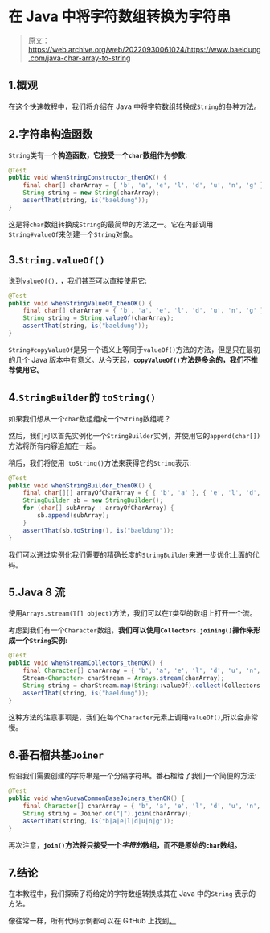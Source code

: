 # 在 Java 中将字符数组转换为字符串

> 原文：<https://web.archive.org/web/20220930061024/https://www.baeldung.com/java-char-array-to-string>

## 1.概观

在这个快速教程中，我们将介绍在 Java 中将字符数组转换成`String`的各种方法。

## 2.字符串构造函数

`String`类有一个**构造函数，它接受一个`char`数组作为参数:**

```java
@Test 
public void whenStringConstructor_thenOK() {
    final char[] charArray = { 'b', 'a', 'e', 'l', 'd', 'u', 'n', 'g' };
    String string = new String(charArray);
    assertThat(string, is("baeldung"));
}
```

这是将`char`数组转换成`String`的最简单的方法之一。它在内部调用 `String#valueOf`来创建一个`String`对象。

## 3.`String.valueOf()`

说到`valueOf(),` ，我们甚至可以直接使用它:

```java
@Test
public void whenStringValueOf_thenOK() {
    final char[] charArray = { 'b', 'a', 'e', 'l', 'd', 'u', 'n', 'g' };
    String string = String.valueOf(charArray);
    assertThat(string, is("baeldung"));
}
```

`String#copyValueOf`是另一个语义上等同于`valueOf()`方法的方法，但是只在最初的几个 Java 版本中有意义。从今天起，**`copyValueOf()`方法是多余的，我们不推荐使用它。**

## 4.`StringBuilder`的 `toString()`

如果我们想从一个`char`数组组成一个`String`数组呢？

然后，我们可以首先实例化一个`StringBuilder`实例，并使用它的`append(char[])`方法将所有内容追加在一起。

稍后，我们将使用` toString()`方法来获得它的`String`表示:

```java
@Test
public void whenStringBuilder_thenOK() {
    final char[][] arrayOfCharArray = { { 'b', 'a' }, { 'e', 'l', 'd', 'u' }, { 'n', 'g' } };    
    StringBuilder sb = new StringBuilder();
    for (char[] subArray : arrayOfCharArray) {
        sb.append(subArray);
    }
    assertThat(sb.toString(), is("baeldung"));
}
```

我们可以通过实例化我们需要的精确长度的`StringBuilder`来进一步优化上面的代码。

## 5.Java 8 流

使用`Arrays.stream(T[] object)`方法，我们可以在`T`类型的数组上打开一个流。

考虑到我们有一个`Character`数组，**我们可以使用`Collectors.joining()`操作来形成一个`String`实例:**

```java
@Test
public void whenStreamCollectors_thenOK() {
    final Character[] charArray = { 'b', 'a', 'e', 'l', 'd', 'u', 'n', 'g' };
    Stream<Character> charStream = Arrays.stream(charArray);
    String string = charStream.map(String::valueOf).collect(Collectors.joining());
    assertThat(string, is("baeldung"));
}
```

这种方法的注意事项是，我们在每个`Character`元素上调用`valueOf()`,所以会非常慢。

## 6.番石榴共基`Joiner`

假设我们需要创建的字符串是一个分隔字符串。番石榴给了我们一个简便的方法:

```java
@Test
public void whenGuavaCommonBaseJoiners_thenOK() {
    final Character[] charArray = { 'b', 'a', 'e', 'l', 'd', 'u', 'n', 'g' };
    String string = Joiner.on("|").join(charArray);
    assertThat(string, is("b|a|e|l|d|u|n|g"));
}
```

再次注意，**`join()`方法将只接受一个*字符的*数组，而不是原始的`char`数组。**

## 7.结论

在本教程中，我们探索了将给定的字符数组转换成其在 Java 中的`String` 表示的方法。

像往常一样，所有代码示例都可以在 GitHub 上找到[。](https://web.archive.org/web/20221205161818/https://github.com/eugenp/tutorials/tree/master/core-java-modules/core-java-string-conversions-2)